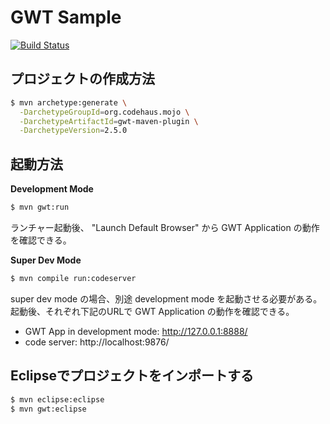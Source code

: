GWT Sample
===========

[![Build Status](https://buildhive.cloudbees.com/job/sinsoku/job/gwtsample/badge/icon)](https://buildhive.cloudbees.com/job/sinsoku/job/gwtsample/)

プロジェクトの作成方法
-----------------------
```bash
$ mvn archetype:generate \
  -DarchetypeGroupId=org.codehaus.mojo \
  -DarchetypeArtifactId=gwt-maven-plugin \
  -DarchetypeVersion=2.5.0
```

起動方法
---------
**Development Mode**
```bash
$ mvn gwt:run
```
ランチャー起動後、 "Launch Default Browser" から GWT Application の動作を確認できる。

**Super Dev Mode**
```bash
$ mvn compile run:codeserver
```
super dev mode の場合、別途 development mode を起動させる必要がある。
起動後、それぞれ下記のURLで GWT Application の動作を確認できる。

* GWT App in development mode: http://127.0.0.1:8888/
* code server: http://localhost:9876/

Eclipseでプロジェクトをインポートする
--------------------------------------
```bash
$ mvn eclipse:eclipse
$ mvn gwt:eclipse
```
